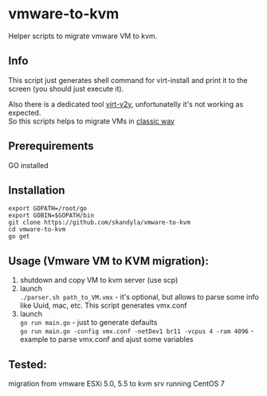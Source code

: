 # vmware-to-kvm
Helper scripts to migrate vmware VM to kvm.  

## Info
This script just generates shell command for virt-install and print it to the screen (you should just execute it).  

Also there is a dedicated tool [virt-v2v](https://access.redhat.com/articles/1353223), unfortunatelly it's not working as expected.   
So this scripts helps to migrate VMs in [classic way](https://www.linux-kvm.org/page/How_To_Migrate_From_Vmware_To_KVM)  

## Prerequirements
GO installed

## Installation
```
export GOPATH=/root/go
export GOBIN=$GOPATH/bin
git clone https://github.com/skandyla/vmware-to-kvm 
cd vmware-to-kvm
go get
```

## Usage (Vmware VM to KVM migration):

1. shutdown and copy VM to kvm server (use scp)
2. launch  
`./parser.sh path_to_VM.vmx` - it's optional, but allows to parse some info like Uuid, mac, etc. This script generates vmx.conf
3. launch   
`go run main.go` - just to generate defaults  
`go run main.go -config vmx.conf -netDev1 br11 -vcpus 4 -ram 4096` - example to parse vmx.conf and ajust some variables  


## Tested:
migration from vmware ESXi 5.0, 5.5 to kvm srv running CentOS 7  
